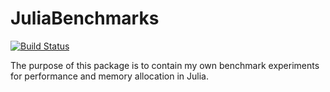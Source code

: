 # JuliaBenchmarks

[![Build Status](https://github.com/aleCombi/JuliaBenchmarks.jl/actions/workflows/CI.yml/badge.svg?branch=master)](https://github.com/aleCombi/JuliaBenchmarks.jl/actions/workflows/CI.yml?query=branch%3Amaster)

The purpose of this package is to contain my own benchmark experiments for performance and memory allocation in Julia.
